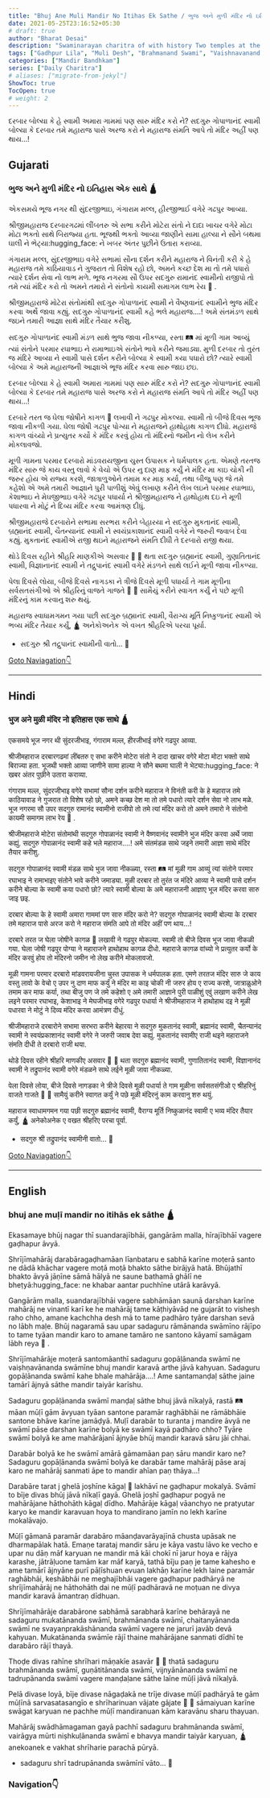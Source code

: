 ```yaml
---
title: "Bhuj Ane Muli Mandir No Itihas Ek Sathe / ભુજ અને મુળી મંદિર નો ઇતિહાસ એક સાથે 🛕"	
date: 2021-05-25T23:16:52+05:30
# draft: true
author: "Bharat Desai"
description: "Swaminarayan charitra of with history Two temples at the same Muli and Bhuj, About lord Swaminarayan"
tags: ["Gadhpur Lila", "Muli Desh", "Brahmanand Swami", "Vaishnavanand Swami"]
categories: ["Mandir Bandhkam"]
series: ["Daily Charitra"]
# aliases: ["migrate-from-jekyl"]
ShowToc: true
TocOpen: true
# weight: 2
---
```


<!-- this Content Here will shown id listing page till "more" tag -->
દરબાર બોલ્યા કે હે સ્વામી અમારા ગામમાં પણ સારુ મંદિર કરો ને? 
સદગુરુ ગોપાળાનંદ સ્વામી બોલ્યા કે દરબાર તમે મહારાજ પાસે અરજ કરો ને મહારાજ સંમતિ આપે તો મંદિર અહીં પણ થાય...! 
<!--more-->


<!-- Remove this and start Content Here -->
## Gujarati
### ભુજ અને મુળી મંદિર નો ઇતિહાસ એક સાથે :hindu_temple:

એકસમયે ભૂજ નગર થી સુંદરજીભાઇ, ગંગારામ મલ્લ, હીરજીભાઈ વગેરે ગઢપુર આવ્યા.

શ્રીજીમહારાજ દરબારગઢમાં લીંબતરુ એ સભા કરીને મોટેરા સંતો ને દાદા ખાચર વગેરે મોટા મોટા ભક્તો સાથે બિરાજ્યા હતા. ભૂજથી ભક્તો આવ્યા જાણીને સામા હાલ્યા ને સૌને બથમા ઘાલી ને ભેટ્યા:hugging_face: ને ખબર અંતર પુછીને ઉતારા કરાવ્યા. 

ગંગારામ મલ્લ, સુંદરજીભાઇ વગેરે સભામાં સૌના દર્શન કરીને મહારાજ ને વિનંતી કરી કે હે મહારાજ તમે કાઠિયાવાડ ને ગુજરાત તો વિશેષ રહો છો, અમને કચ્છ દેશ મા તો તમે પધારો ત્યારે દર્શન સેવા નો લાભ મળે. ભૂજ નગરમા સૌ ઉપર સદગુરુ રામાનંદ સ્વામીનો રાજીપો તો તમે ત્યાં મંદિર કરો તો અમને તમારો ને સંતોનો કાયમી સમાગમ લાભ રેય :pray: . 

શ્રીજીમહારાજે મોટેરા સંતોમાંથી સદગુરુ ગોપાળાનંદ સ્વામી ને વૈષ્ણવાનંદ સ્વામીને ભુજ મંદિર કરવા અર્થે જાવા કહ્યું. સદગુરુ ગોપાળાનંદ સ્વામી કહે ભલે મહારાજ....! અમે સંતમંડળ સાથે જઇને તમારી આજ્ઞા સાથે મંદિર તૈયાર કરીશુ. 

સદગુરુ ગોપાળાનંદ સ્વામી મંડળ સાથે ભુજ જાવા નીકળ્યા, રસ્તા :railway_track: માં મૂળી ગામ આવ્યું ત્યાં સંતોને પરમાર રઘાભાઇ ને રામાભાઇએ સંતોને ભાવે કરીને જમાડ્યા. મુળી દરબાર તો તુરંત જ મંદિરે આવ્યા ને સ્વામી પાસે દર્શન કરીને બોલ્યા કે સ્વામી કયા પધારો છો? ત્યારે સ્વામી બોલ્યા કે અમે મહારાજની આજ્ઞાએ ભૂજ મંદિર કરવા સારુ જાઇ છઇ.

દરબાર બોલ્યા કે હે સ્વામી અમારા ગામમાં પણ સારુ મંદિર કરો ને? 
સદગુરુ ગોપાળાનંદ સ્વામી બોલ્યા કે દરબાર તમે મહારાજ પાસે અરજ કરો ને મહારાજ સંમતિ આપે તો મંદિર અહીં પણ થાય...! 

દરબારે તરત જ ઘેલા જોષીને કાગળ :page_with_curl: લખાવી ને ગઢપુર મોકલ્યા. સ્વામી તો બીજે દિવસ ભૂજ જાવા નીકળી ગયા. 
ઘેલા જોષી ગઢપુર પોગ્યા ને મહારાજને હાથોહાથ કાગળ દીધો. મહારાજે કાગળ વાંચ્યો ને પ્રત્યુતર કર્યો કે મંદિર કરવું હોય તો મંદિરનો જમીન નો લેખ કરીને મોકલાવજો. 

મૂળી ગામના પરમાર દરબારો માંડવરાયજીના ચુસ્ત ઉપાસક ને ધર્મપાલક હતા. એમણે તરતજ મંદિર સારુ જે કાય વસ્તુ લાવો કે વેચો એ ઉપર નુ દાણ માફ કર્યું ને મંદિર મા કાઇ ચોકી ની જરુર હોય એ રાજ્ય કરશે, જાત્રાળુઓને તમામ કર માફ કર્યા, તથા બીજુ પણ જે તમે કહેશો એ અમે તમારી આજ્ઞાને પુરી પાળીશું એવું લખાણ કરીને લેખ લઇને પરમાર રઘાભાઇ, કેશાભાઇ ને મેઘજીભાઇ વગેરે ગઢપુર પધાર્યા ને શ્રીજીમહારાજ ને હાથોહાથ દઇ ને મૂળી પધારવા ને મોટું ને દિવ્ય મંદિર કરવા આમંત્રણ દીધું. 

શ્રીજીમહારાજે દરબારોને સભામા સરભરા કરીને બેહારયા ને સદગુરુ મુકતાનંદ સ્વામી, બ્રહ્માનંદ સ્વામી, ચૈતન્યાનંદ સ્વામી ને સ્વયંપ્રકાશાનંદ સ્વામી વગેરે ને જરુરી જવાબ દેવા કહ્યું. મુકતાનંદ સ્વામીએ રાજી થઇને મહારાજને સંમતિ દીધી તે દરબારો રાજી થયા. 

થોડે દિવસ રહીને શ્રીહરિ માણકીએ અસવાર :horse_racing: :horse: થતા સદગુરુ બ્રહ્માનંદ સ્વામી, ગુણાતિતાનંદ સ્વામી, વિજ્ઞાનાનંદ સ્વામી ને તદ્રુપાનંદ સ્વામી વગેરે મંડળને સાથે લઈને મૂળી જાવા નીકળ્યા. 

પેલા દિવસે લોયા, બીજે દિવસે નાગડકા ને ત્રીજે દિવસે મૂળી પધાર્યા તે ગામ મૂળીના સર્વસતસંગીઓ એ શ્રીહરિનું વાજતે ગાજતે :musical_note: :violin: સામૈયું કરીને સ્વાગત કર્યું ને પછે મૂળી મંદિરનું કામ કરવાનુ શરુ થયું. 

મહારાજ સ્વાધામગમન ગયા પછી સદગુરુ બ્રહ્માનંદ સ્વામી, વૈરાગ્ય મૂર્તિ નિષ્કુળાનંદ સ્વામી એ ભવ્ય મંદિર તૈયાર કર્યું, :hindu_temple: અનેકોઅનેક એ વખત શ્રીહરિએ પરચા પૂર્યા. 

- સદગુરુ શ્રી તદ્રુપાનંદ સ્વામીની વાતો...
🙏



[Goto Naviagation:point_down: ](#navigation)

----
## Hindi
### भुज अने मुळी मंदिर नो इतिहास एक साथे :hindu_temple:

एकसमये भूज नगर थी सुंदरजीभाइ, गंगाराम मल्ल, हीरजीभाई वगेरे गढपुर आव्या.

श्रीजीमहाराज दरबारगढमां लींबतरु ए सभा करीने मोटेरा संतो ने दादा खाचर वगेरे मोटा मोटा भक्तो साथे बिराज्या हता. भूजथी भक्तो आव्या जाणीने सामा हाल्या ने सौने बथमा घाली ने भेट्या:hugging_face: ने खबर अंतर पुछीने उतारा कराव्या. 

गंगाराम मल्ल, सुंदरजीभाइ वगेरे सभामां सौना दर्शन करीने महाराज ने विनंती करी के हे महाराज तमे काठियावाड ने गुजरात तो विशेष रहो छो, अमने कच्छ देश मा तो तमे पधारो त्यारे दर्शन सेवा नो लाभ मळे. भूज नगरमा सौ उपर सदगुरु रामानंद स्वामीनो राजीपो तो तमे त्यां मंदिर करो तो अमने तमारो ने संतोनो कायमी समागम लाभ रेय :pray: . 

श्रीजीमहाराजे मोटेरा संतोमांथी सदगुरु गोपाळानंद स्वामी ने वैष्णवानंद स्वामीने भुज मंदिर करवा अर्थे जावा कह्युं. सदगुरु गोपाळानंद स्वामी कहे भले महाराज....! अमे संतमंडळ साथे जइने तमारी आज्ञा साथे मंदिर तैयार करीशु. 

सदगुरु गोपाळानंद स्वामी मंडळ साथे भुज जावा नीकळ्या, रस्ता :railway_track: मां मूळी गाम आव्युं त्यां संतोने परमार रघाभाइ ने रामाभाइए संतोने भावे करीने जमाड्या. मुळी दरबार तो तुरंत ज मंदिरे आव्या ने स्वामी पासे दर्शन करीने बोल्या के स्वामी कया पधारो छो? त्यारे स्वामी बोल्या के अमे महाराजनी आज्ञाए भूज मंदिर करवा सारु जाइ छइ.

दरबार बोल्या के हे स्वामी अमारा गाममां पण सारु मंदिर करो ने? 
सदगुरु गोपाळानंद स्वामी बोल्या के दरबार तमे महाराज पासे अरज करो ने महाराज संमति आपे तो मंदिर अहीं पण थाय...! 

दरबारे तरत ज घेला जोषीने कागळ :page_with_curl: लखावी ने गढपुर मोकल्या. स्वामी तो बीजे दिवस भूज जावा नीकळी गया. 
घेला जोषी गढपुर पोग्या ने महाराजने हाथोहाथ कागळ दीधो. महाराजे कागळ वांच्यो ने प्रत्युतर कर्यो के मंदिर करवुं होय तो मंदिरनो जमीन नो लेख करीने मोकलावजो. 

मूळी गामना परमार दरबारो मांडवरायजीना चुस्त उपासक ने धर्मपालक हता. एमणे तरतज मंदिर सारु जे काय वस्तु लावो के वेचो ए उपर नु दाण माफ कर्युं ने मंदिर मा काइ चोकी नी जरुर होय ए राज्य करशे, जात्राळुओने तमाम कर माफ कर्या, तथा बीजु पण जे तमे कहेशो ए अमे तमारी आज्ञाने पुरी पाळीशुं एवुं लखाण करीने लेख लइने परमार रघाभाइ, केशाभाइ ने मेघजीभाइ वगेरे गढपुर पधार्या ने श्रीजीमहाराज ने हाथोहाथ दइ ने मूळी पधारवा ने मोटुं ने दिव्य मंदिर करवा आमंत्रण दीधुं. 

श्रीजीमहाराजे दरबारोने सभामा सरभरा करीने बेहारया ने सदगुरु मुकतानंद स्वामी, ब्रह्मानंद स्वामी, चैतन्यानंद स्वामी ने स्वयंप्रकाशानंद स्वामी वगेरे ने जरुरी जवाब देवा कह्युं. मुकतानंद स्वामीए राजी थइने महाराजने संमति दीधी ते दरबारो राजी थया. 

थोडे दिवस रहीने श्रीहरि माणकीए असवार :horse_racing: :horse: थता सदगुरु ब्रह्मानंद स्वामी, गुणातितानंद स्वामी, विज्ञानानंद स्वामी ने तद्रुपानंद स्वामी वगेरे मंडळने साथे लईने मूळी जावा नीकळ्या. 

पेला दिवसे लोया, बीजे दिवसे नागडका ने त्रीजे दिवसे मूळी पधार्या ते गाम मूळीना सर्वसतसंगीओ ए श्रीहरिनुं वाजते गाजते :musical_note: :violin: सामैयुं करीने स्वागत कर्युं ने पछे मूळी मंदिरनुं काम करवानु शरु थयुं. 

महाराज स्वाधामगमन गया पछी सदगुरु ब्रह्मानंद स्वामी, वैराग्य मूर्ति निष्कुळानंद स्वामी ए भव्य मंदिर तैयार कर्युं, :hindu_temple: अनेकोअनेक ए वखत श्रीहरिए परचा पूर्या. 

- सदगुरु श्री तद्रुपानंद स्वामीनी वातो...
🙏


[Goto Naviagation:point_down: ](#navigation)

----
## English
### bhuj ane muḷī mandir no itihās ek sāthe :hindu_temple:

Ekasamaye bhūj nagar thī suandarajībhāi, gangārām malla, hīrajībhāī vagere gaḍhapur āvyā.

Shrījīmahārāj darabāragaḍhamāan līanbataru e sabhā karīne moṭerā santo ne dādā khāchar vagere moṭā moṭā bhakto sāthe birājyā hatā. Bhūjathī bhakto āvyā jāṇīne sāmā hālyā ne saune bathamā ghālī ne bheṭyā:hugging_face: ne khabar aantar puchhīne utārā karāvyā. 

Gangārām malla, suandarajībhāi vagere sabhāmāan saunā darshan karīne mahārāj ne vinantī karī ke he mahārāj tame kāṭhiyāvāḍ ne gujarāt to visheṣh raho chho, amane kachchha desh mā to tame padhāro tyāre darshan sevā no lābh maḷe. Bhūj nagaramā sau upar sadaguru rāmānanda swāmīno rājīpo to tame tyāan mandir karo to amane tamāro ne santono kāyamī samāgam lābh reya :pray: . 

Shrījīmahārāje moṭerā santomāanthī sadaguru gopāḷānanda swāmī ne vaiṣhṇavānanda swāmīne bhuj mandir karavā arthe jāvā kahyuan. Sadaguru gopāḷānanda swāmī kahe bhale mahārāja....! Ame santamanḍaḷ sāthe jaine tamārī ājnyā sāthe mandir taiyār karīshu. 

Sadaguru gopāḷānanda swāmī manḍaḷ sāthe bhuj jāvā nīkaḷyā, rastā :railway_track: māan mūḷī gām āvyuan tyāan santone paramār raghābhāi ne rāmābhāie santone bhāve karīne jamāḍyā. Muḷī darabār to turanta j mandire āvyā ne swāmī pāse darshan karīne bolyā ke swāmī kayā padhāro chho? Tyāre swāmī bolyā ke ame mahārājanī ājnyāe bhūj mandir karavā sāru jāi chhai.

Darabār bolyā ke he swāmī amārā gāmamāan paṇ sāru mandir karo ne? 
Sadaguru gopāḷānanda swāmī bolyā ke darabār tame mahārāj pāse araj karo ne mahārāj sanmati āpe to mandir ahīan paṇ thāya...! 

Darabāre tarat j ghelā joṣhīne kāgaḷ :page_with_curl: lakhāvī ne gaḍhapur mokalyā. Svāmī to bīje divas bhūj jāvā nīkaḷī gayā. 
Ghelā joṣhī gaḍhapur pogyā ne mahārājane hāthohāth kāgaḷ dīdho. Mahārāje kāgaḷ vāanchyo ne pratyutar karyo ke mandir karavuan hoya to mandirano jamīn no lekh karīne mokalāvajo. 

Mūḷī gāmanā paramār darabāro māanḍavarāyajīnā chusta upāsak ne dharmapālak hatā. Emaṇe tarataj mandir sāru je kāya vastu lāvo ke vecho e upar nu dāṇ māf karyuan ne mandir mā kāi chokī nī jarur hoya e rājya karashe, jātrāḷuone tamām kar māf karyā, tathā bīju paṇ je tame kahesho e ame tamārī ājnyāne purī pāḷīshuan evuan lakhāṇ karīne lekh laine paramār raghābhāi, keshābhāi ne meghajībhāi vagere gaḍhapur padhāryā ne shrījīmahārāj ne hāthohāth dai ne mūḷī padhāravā ne moṭuan ne divya mandir karavā āmantraṇ dīdhuan. 

Shrījīmahārāje darabārone sabhāmā sarabharā karīne behārayā ne sadaguru mukatānanda swāmī, brahmānanda swāmī, chaitanyānanda swāmī ne svayanprakāshānanda swāmī vagere ne jarurī javāb devā kahyuan. Mukatānanda swāmīe rājī thaine mahārājane sanmati dīdhī te darabāro rājī thayā. 

Thoḍe divas rahīne shrīhari māṇakīe asavār :horse_racing: :horse: thatā sadaguru brahmānanda swāmī, guṇātitānanda swāmī, vijnyānānanda swāmī ne tadrupānanda swāmī vagere manḍaḷane sāthe laīne mūḷī jāvā nīkaḷyā. 

Pelā divase loyā, bīje divase nāgaḍakā ne trīje divase mūḷī padhāryā te gām mūḷīnā sarvasatasangīo e shrīharinuan vājate gājate :musical_note: :violin: sāmaiyuan karīne swāgat karyuan ne pachhe mūḷī mandiranuan kām karavānu sharu thayuan. 

Mahārāj swādhāmagaman gayā pachhī sadaguru brahmānanda swāmī, vairāgya mūrti niṣhkuḷānanda swāmī e bhavya mandir taiyār karyuan, :hindu_temple: anekoanek e vakhat shrīharie parachā pūryā. 

- sadaguru shrī tadrupānanda swāmīnī vāto...
🙏


### Navigation:point_down: